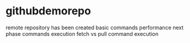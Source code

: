 # githubdemorepo
remote repository has been created
basic commands performance
next phase commands execution
fetch vs pull command execution
